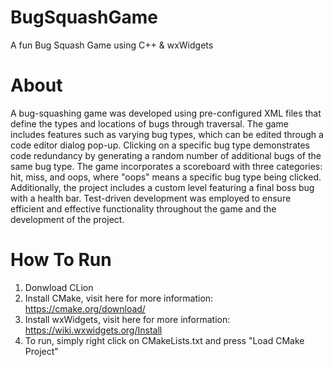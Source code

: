 # BugSquashGame
A fun Bug Squash Game using C++ &amp; wxWidgets

# About
A bug-squashing game was developed using pre-configured XML files that define the types and
locations of bugs through traversal. The game includes features such as varying bug types, 
which can be edited through a code editor dialog pop-up. Clicking on a specific bug type demonstrates
code redundancy by generating a random number of additional bugs of the same bug type. The game incorporates
a scoreboard with three categories: hit, miss, and oops, where "oops" means a specific bug type being clicked. 
Additionally, the project includes a custom level featuring a final boss bug with a health bar. Test-driven 
development was employed to ensure efficient and effective functionality throughout the game and the
development of the project.

# How To Run

1. Donwload CLion
2. Install CMake, visit here for more information: https://cmake.org/download/
3. Install wxWidgets, visit here for more information: https://wiki.wxwidgets.org/Install
4. To run, simply right click on CMakeLists.txt and press "Load CMake Project"
